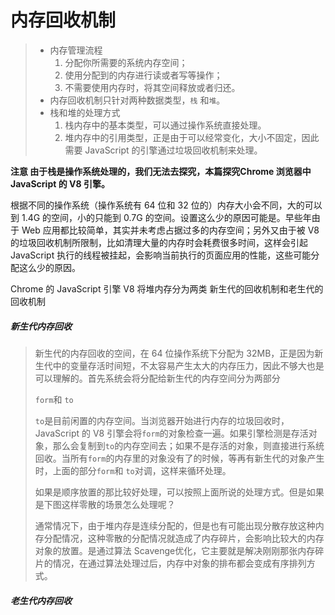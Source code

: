 # 内存回收机制

> - 内存管理流程 
>   1. 分配你所需要的系统内存空间；
>   2. 使用分配到的内存进行读或者写等操作；
>   3. 不需要使用内存时，将其空间释放或者归还。
> - 内存回收机制只针对两种数据类型，`栈` 和`堆`。
> - 栈和堆的处理方式
>   1. 栈内存中的基本类型，可以通过操作系统直接处理。
>   2. 堆内存中的引用类型，正是由于可以经常变化，大小不固定，因此需要 JavaScript 的引擎通过垃圾回收机制来处理。

**注意 由于栈是操作系统处理的，我们无法去探究，本篇探究Chrome 浏览器中JavaScript 的 V8 引擎。**

根据不同的操作系统（操作系统有 64 位和 32 位的）内存大小会不同，大的可以到 1.4G 的空间，小的只能到 0.7G 的空间。设置这么少的原因可能是。早些年由于 Web 应用都比较简单，其实并未考虑占据过多的内存空间；另外又由于被 V8 的垃圾回收机制所限制，比如清理大量的内存时会耗费很多时间，这样会引起 JavaScript 执行的线程被挂起，会影响当前执行的页面应用的性能，这些可能分配这么少的原因。

Chrome 的 JavaScript 引擎 V8 将堆内存分为两类 新生代的回收机制和老生代的回收机制

##### 新生代内存回收

> 新生代的内存回收的空间，在 64 位操作系统下分配为 32MB，正是因为新生代中的变量存活时间短，不太容易产生太大的内存压力，因此不够大也是可以理解的。首先系统会将分配给新生代的内存空间分为两部分 
>
> `form`和 `to`
>
>  `to`是目前闲置的内存空间。当浏览器开始进行内存的垃圾回收时，JavaScript 的 V8 引擎会将`form`的对象检查一遍。如果引擎检测是存活对象，那么会复制到`to`的内存空间去；如果不是存活的对象，则直接进行系统回收。当所有`form`的内存里的对象没有了的时候，等再有新生代的对象产生时，上面的部分`form`和 `to`对调，这样来循环处理。
>
> 如果是顺序放置的那比较好处理，可以按照上面所说的处理方式。但是如果是下图这样零散的场景怎么处理呢？
>
> 通常情况下，由于堆内存是连续分配的，但是也有可能出现分散存放这种内存分配情况，这种零散的分配情况就造成了内存碎片，会影响比较大的内存对象的放置。是通过算法 Scavenge优化，它主要就是解决刚刚那张内存碎片的情况，在通过算法处理过后，内存中对象的排布都会变成有序排列方式。

##### 老生代内存回收

> 